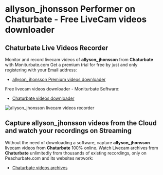 # allyson_jhonsson Performer on Chaturbate - Free LiveCam videos downloader

## Chaturbate Live Videos Recorder

Monitor and record livecam videos of **allyson_jhonsson** from **Chaturbate** with Moniturbate.com
Get a premium trial for free by just and only registering with your Email address:
* [allyson_jhonsson Premium videos downloader](https://moniturbate.com/request-demo-licence-key.html)

Free livecam videos downloader - Moniturbate Software:
* [Chaturbate videos downloader](https://moniturbate.com/moniturbate-download-software.html)

![allyson_jhonsson livecam videos recorder](https://peachurnet.com/templates/moniturbate-software.png)


## Capture allyson_jhonsson videos from the Cloud and watch your recordings on Streaming

Without the need of downloading a software, capture **allyson_jhonsson** livecam videos from **Chaturbate** 100% online.
Watch Livecam archives from **Chaturbate** unlimitedly from thousands of existing recordings, only on Peachurbate.com and its websites network:
* [Chaturbate videos archives](https://peachurnet.com/)